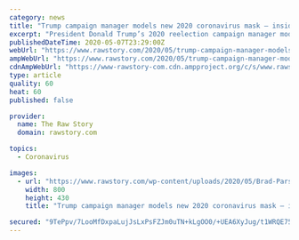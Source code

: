 ```yaml
---
category: news
title: "Trump campaign manager models new 2020 coronavirus mask — inside the White House"
excerpt: "President Donald Trump’s 2020 reelection campaign manager modeled a new Trump coronavirus mask on Thursday. Brad Parscale said he posted the picture “walking into the White House today pre-covid results."
publishedDateTime: 2020-05-07T23:29:00Z
webUrl: "https://www.rawstory.com/2020/05/trump-campaign-manager-models-new-2020-coronavirus-mask-inside-the-white-house/"
ampWebUrl: "https://www.rawstory.com/2020/05/trump-campaign-manager-models-new-2020-coronavirus-mask-inside-the-white-house/amp/"
cdnAmpWebUrl: "https://www-rawstory-com.cdn.ampproject.org/c/s/www.rawstory.com/2020/05/trump-campaign-manager-models-new-2020-coronavirus-mask-inside-the-white-house/amp/"
type: article
quality: 60
heat: 60
published: false

provider:
  name: The Raw Story
  domain: rawstory.com

topics:
  - Coronavirus

images:
  - url: "https://www.rawstory.com/wp-content/uploads/2020/05/Brad-Parscale.jpg"
    width: 800
    height: 430
    title: "Trump campaign manager models new 2020 coronavirus mask — inside the White House"

secured: "9TePpv/7LooMfDxpaLujJsLxPsFZJm0uTN+kLgOO0/+UEA6XyJug/t1WRQE75WsUC6MtlGb3t3JR5pqcPict1Xfkg8kIDuagd1fhxu6PTPnV21aUjYAj15PcPuRchWqT/yGyNFta+769hZz84AarRVdGjanPgN7AdB3WH3XubZdnPoMlqRysXWQufmPRsNAOjc3J0tOw0ECgDHry3nm2NaNbCX7Lco3GexjjJhIEb7eRPOtWCU8USUY2tm/dPq3vy+c3DazCn9MUZ94XQvXt5bi2EuOqG7yPF9tnsIYWYLw0DH4287IuVgEkKGQMMF/Py5BCzrZi5RG9xvjzBlNFGPUDIKKlUVNiMaWMz8doHvYcZvsSm93U4W/MPAAcZ7k+zcCBfR96rJtmm/NGId9Gm3ED4fYjaEp26MmbpfTVoE5j17RAV2KVl1PC+TwOCdJfw9JY08UjLgtGA5BFnASd2a/ryYPilxVuUhVRoX1ceBg=;X71j6cHtNYy6RkZaxnO7kg=="
---
```


